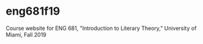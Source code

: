 # eng681f19
Course website for ENG 681, "Introduction to Literary Theory," University of Miami, Fall 2019
